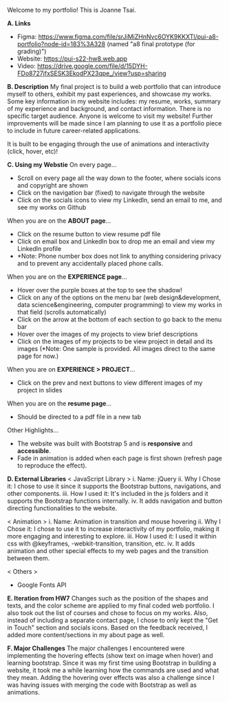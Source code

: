 Welcome to my portfolio! This is Joanne Tsai.

**A. Links**
- Figma: https://www.figma.com/file/srJiMiZHnNvc6OYK9KKXTl/pui-a8-portfolio?node-id=183%3A328 (named "a8 final prototype (for grading)")
- Website: https://pui-s22-hw8.web.app
- Video: https://drive.google.com/file/d/15DYH-FDo8727jfxSESK3EkodPX23qpe_/view?usp=sharing


**B. Description**
My final project is to build a web portfolio that can introduce myself to others, exhibit my past experiences, and showcase my works. 
Some key information in my website includes: my resume, works, summary of my experience and background, and contact information.
There is no specific target audience. Anyone is welcome to visit my website! Further improvements will be made since I am planning to use it as
a portfolio piece to include in future career-related applications.

It is built to be engaging through the use of animations and interactivity (click, hover, etc)!


**C. Using my Webstie**
On every page...
- Scroll on every page all the way down to the footer, where socials icons and copyright are shown
- Click on the navigation bar (fixed) to navigate through the website
- Click on the socials icons to view my LinkedIn, send an email to me, and see my works on Github

When you are on the **ABOUT page**...
- Click on the resume button to view resume pdf file
- Click on email box and LinkedIn box to drop me an email and view my LinkedIn profile
- *Note: Phone number box does not link to anything considering privacy and to prevent any accidentally placed phone calls.

When you are on the **EXPERIENCE page**...
- Hover over the purple boxes at the top to see the shadow!
- Click on any of the options on the menu bar (web design&development, data science&engineering, computer programming) to view my works in that field (scrolls automatically)
- Click on the arrow at the bottom of each section to go back to the menu bar
- Hover over the images of my projects to view brief descriptions
- Click on the images of my projects to be view project in detail and its images (*Note: One sample is provided. All images direct to the same page for now.)

When you are on **EXPERIENCE > PROJECT**...
- Click on the prev and next buttons to view different images of my project in slides

When you are on the **resume page**...
- Should be directed to a pdf file in a new tab

Other Highlights...
- The website was built with Bootstrap 5 and is **responsive** and **accessible**.
- Fade in animation is added when each page is first shown (refresh page to reproduce the effect).


**D. External Libraries**
< JavaScript Library >
i. Name: jQuery
ii. Why I Chose it: I chose to use it since it supports the Bootstrap buttons, navigations, and other components.
iii. How I used it: It's included in the js folders and it supports the Bootstrap functions internally.
iv. It adds navigation and button directing functionalities to the website.

< Animation >
i. Name: Animation in transition and mouse hovering
ii. Why I Chose it: I chose to use it to increase interactivity of my portfolio, making it more engaging and interesting to explore. 
iii. How I used it: I used it within css with @keyframes, -webkit-transition, transition, etc.
iv. It adds animation and other special effects to my web pages and the transition between them.

< Others >
- Google Fonts API


**E. Iteration from HW7**
Changes such as the position of the shapes and texts, and the color scheme are applied to my final coded web portfolio. I also took out the list of courses and chose to focus on my works. Also, instead of including a separate contact page, I chose to only kept the "Get in Touch" section and socials icons. Based on the feedback received, I added more content/sections in my about page as well.


**F. Major Challenges**
The major challenges I encountered were implementing the hovering effects (show text on image when hover) and learning bootstrap. Since it was my first time using Bootstrap in building a website, it took me a while learning how the commands are used and what they mean. Adding the hovering over effects was also a challenge since I was having issues with merging the code with Bootstrap as well as animations.
